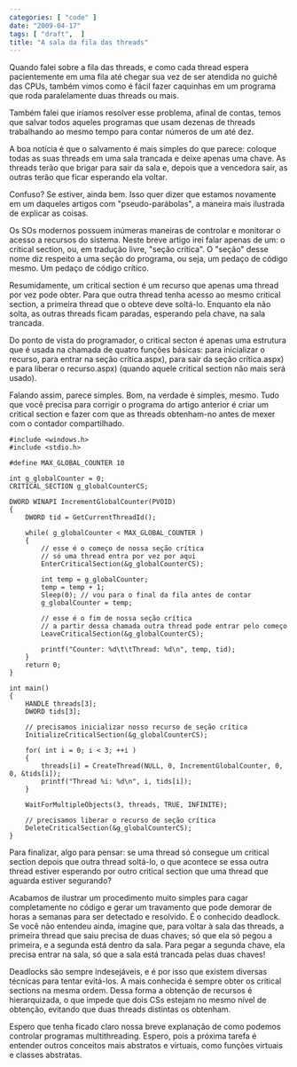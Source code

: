 ```yaml
---
categories: [ "code" ]
date: "2009-04-17"
tags: [ "draft",  ]
title: "A sala da fila das threads"
---
```

Quando falei sobre a fila das threads, e como cada thread espera pacientemente em uma fila até chegar sua vez de ser atendida no guichê das CPUs, também vimos como é fácil fazer caquinhas em um programa que roda paralelamente duas threads ou mais.

Também falei que iríamos resolver esse problema, afinal de contas, temos que salvar todos aqueles programas que usam dezenas de threads trabalhando ao mesmo tempo para contar números de um até dez.

A boa notícia é que o salvamento é mais simples do que parece: coloque todas as suas threads em uma sala trancada e deixe apenas uma chave. As threads terão que brigar para sair da sala e, depois que a vencedora sair, as outras terão que ficar esperando ela voltar.

Confuso? Se estiver, ainda bem. Isso quer dizer que estamos novamente em um daqueles artigos com "pseudo-parábolas", a maneira mais ilustrada de explicar as coisas.


Os SOs modernos possuem inúmeras maneiras de controlar e monitorar o acesso a recursos do sistema. Neste breve artigo irei falar apenas de um: o critical section, ou, em tradução livre, "seção crítica". O "seção" desse nome diz respeito a uma seção do programa, ou seja, um pedaço de código mesmo. Um pedaço de código crítico.

Resumidamente, um critical section é um recurso que apenas uma thread por vez pode obter. Para que outra thread tenha acesso ao mesmo critical section, a primeira thread que o obteve deve soltá-lo. Enquanto ela não solta, as outras threads ficam paradas, esperando pela chave, na sala trancada.


Do ponto de vista do programador, o critical secton é apenas uma estrutura que é usada na chamada de quatro funções básicas: para inicializar o recurso, para entrar na seção crítica.aspx), para sair da seção crítica.aspx) e para liberar o recurso.aspx) (quando aquele critical section não mais será usado).

Falando assim, parece simples. Bom, na verdade é simples, mesmo. Tudo que você precisa para corrigir o programa do artigo anterior é criar um critical section e fazer com que as threads obtenham-no antes de mexer com o contador compartilhado.

    #include <windows.h>
    #include <stdio.h>
     
    #define MAX_GLOBAL_COUNTER 10
     
    int g_globalCounter = 0;
    CRITICAL_SECTION g_globalCounterCS;
     
    DWORD WINAPI IncrementGlobalCounter(PVOID)
    {
    	DWORD tid = GetCurrentThreadId();
     
    	while( g_globalCounter < MAX_GLOBAL_COUNTER )
    	{
    		// esse é o começo de nossa seção crítica
    		// só uma thread entra por vez por aqui
    		EnterCriticalSection(&g_globalCounterCS);
    
    		int temp = g_globalCounter;
    		temp = temp + 1;
    		Sleep(0); // vou para o final da fila antes de contar
    		g_globalCounter = temp;
    
    		// esse é o fim de nossa seção crítica
    		// a partir dessa chamada outra thread pode entrar pelo começo
    		LeaveCriticalSection(&g_globalCounterCS);
    
    		printf("Counter: %d\t\tThread: %d\n", temp, tid);
    	}
    	return 0;
    }
     
    int main()
    {
    	HANDLE threads[3];
    	DWORD tids[3];
    
    	// precisamos inicializar nosso recurso de seção crítica	
    	InitializeCriticalSection(&g_globalCounterCS);
    
    	for( int i = 0; i < 3; ++i )
    	{
    		threads[i] = CreateThread(NULL, 0, IncrementGlobalCounter, 0, 0, &tids[i]);
    		printf("Thread %i: %d\n", i, tids[i]);
    	}
     
    	WaitForMultipleObjects(3, threads, TRUE, INFINITE);
    
    	// precisamos liberar o recurso de seção crítica
    	DeleteCriticalSection(&g_globalCounterCS);
    }
    
     
    


Para finalizar, algo para pensar: se uma thread só consegue um critical section depois que outra thread soltá-lo, o que acontece se essa outra thread estiver esperando por outro critical section que uma thread que aguarda estiver segurando?

Acabamos de ilustrar um procedimento muito simples para cagar completamente no código e gerar um travamento que pode demorar de horas a semanas para ser detectado e resolvido. É o conhecido deadlock. Se você não entendeu ainda, imagine que, para voltar à sala das threads, a primeira thread que saiu precisa de duas chaves; só que ela só pegou a primeira, e a segunda está dentro da sala. Para pegar a segunda chave, ela precisa entrar na sala, só que a sala está trancada pelas duas chaves!

Deadlocks são sempre indesejáveis, e é por isso que existem diversas técnicas para tentar evitá-los. A mais conhecida é sempre obter os critical sections na mesma ordem. Dessa forma a obtenção de recursos é hierarquizada, o que impede que dois CSs estejam no mesmo nível de obtenção, evitando que duas threads distintas os obtenham.

Espero que tenha ficado claro nossa breve explanação de como podemos controlar programas multithreading. Espero, pois a próxima tarefa é entender outros conceitos mais abstratos e virtuais, como funções virtuais e classes abstratas.
